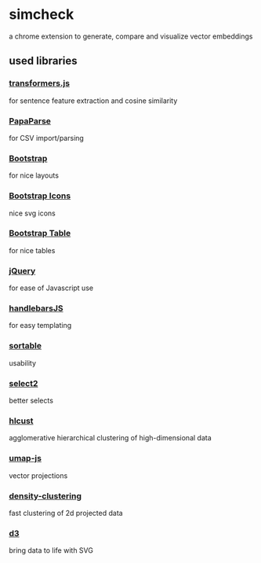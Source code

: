 # simcheck
a chrome extension to generate, compare and visualize vector embeddings

## used libraries

### [transformers.js](https://github.com/xenova/transformers.js)
for sentence feature extraction and cosine similarity

### [PapaParse](https://github.com/mholt/PapaParse)
for CSV import/parsing

### [Bootstrap](https://github.com/twbs/bootstrap)
for nice layouts

### [Bootstrap Icons](https://github.com/twbs/icons)
nice svg icons

### [Bootstrap Table](https://github.com/wenzhixin/bootstrap-table)
for nice tables

### [jQuery](https://github.com/jquery/jquery)
for ease of Javascript use

### [handlebarsJS](https://handlebarsjs.com/)
for easy templating

### [sortable](https://sortablejs.github.io/Sortable/)
usability

### [select2](https://github.com/select2/select2)
better selects

### [hlcust](https://github.com/greenelab/hclust)
agglomerative hierarchical clustering of high-dimensional data

### [umap-js](https://github.com/PAIR-code/umap-js)
vector projections

### [density-clustering](https://github.com/uhho/density-clustering)
fast clustering of 2d projected data

### [d3](https://github.com/d3/d3)
bring data to life with SVG
